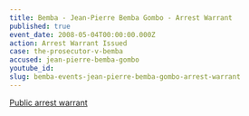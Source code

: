 ```yaml
---
title: Bemba - Jean-Pierre Bemba Gombo - Arrest Warrant
published: true
event_date: 2008-05-04T00:00:00.000Z
action: Arrest Warrant Issued
case: the-prosecutor-v-bemba
accused: jean-pierre-bemba-gombo
youtube_id:
slug: bemba-events-jean-pierre-bemba-gombo-arrest-warrant
---
```



[Public arrest warrant](http://www.icc-cpi.int/iccdocs/doc/doc1694691.pdf)